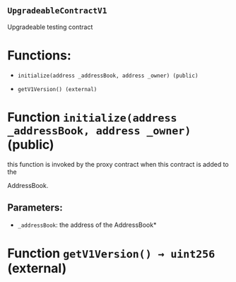 ## `UpgradeableContractV1`

Upgradeable testing contract

# Functions:

- `initialize(address _addressBook, address _owner) (public)`

- `getV1Version() (external)`

# Function `initialize(address _addressBook, address _owner)` (public)

this function is invoked by the proxy contract when this contract is added to the

AddressBook.

## Parameters:

- `_addressBook`: the address of the AddressBook*

# Function `getV1Version() → uint256` (external)
